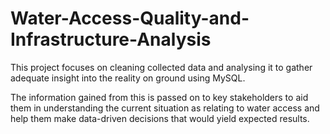 # Water-Access-Quality-and-Infrastructure-Analysis
This project focuses on cleaning collected data and analysing it to gather adequate insight into the reality on ground using MySQL. 

The information gained from this is passed on to key stakeholders to aid them in understanding the current situation 
as relating to water access and help them make data-driven decisions that would yield expected results.
